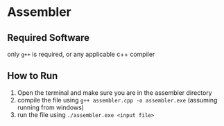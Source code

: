 # Assembler

## Required Software
only `g++` is required, or any applicable c++ compiler

## How to Run
1. Open the terminal and make sure you are in the assembler directory
2. compile the file using `g++ assembler.cpp -o assembler.exe` (assuming running from windows)
3. run the file using `./assembler.exe <input file>`